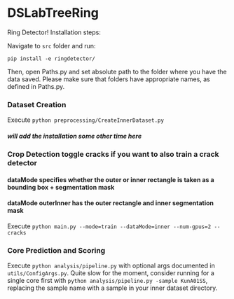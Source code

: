 # DSLabTreeRing

Ring Detector! Installation steps:

Navigate to `src` folder and run:

`pip install -e ringdetector/`

Then, open Paths.py and set absolute path to the folder where you have the data saved. Please make sure that folders have appropriate names, as defined in Paths.py.

### Dataset Creation
Execute `python preprocessing/CreateInnerDataset.py`

##### will add the installation some other time here
### Crop Detection  toggle cracks if you want to also train a crack detector
#### dataMode specifies whether the outer or inner rectangle is taken as a bounding box + segmentation mask 
#### dataMode outerInner has the outer rectangle and inner segmentation mask
Execute `python main.py --mode=train --dataMode=inner --num-gpus=2 --cracks`

### Core Prediction and Scoring
Execute `python analysis/pipeline.py` with optional args documented in `utils/ConfigArgs.py`. Quite slow for the moment, consider running for a single core first with `python analysis/pipeline.py -sample KunA01SS`, replacing the sample name with a sample in your inner dataset directory.
